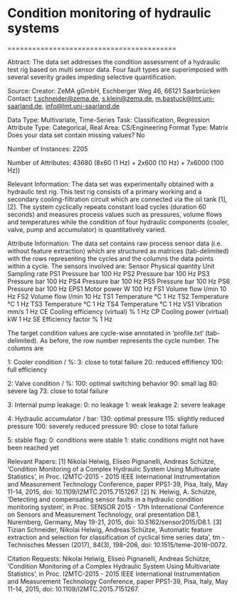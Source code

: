 # Condition monitoring of hydraulic systems
=========================================

Abtract: The data set addresses the condition assessment of a hydraulic test rig based on multi sensor data. Four fault types are superimposed with several severity grades impeding selective quantification.

Source:
Creator: ZeMA gGmbH, Eschberger Weg 46, 66121 Saarbrücken
Contact: t.schneider@zema.de, s.klein@zema.de, m.bastuck@lmt.uni-saarland.de, info@lmt.uni-saarland.de

Data Type: Multivariate, Time-Series
Task: Classification, Regression
Attribute Type: Categorical, Real
Area: CS/Engineering
Format Type: Matrix
Does your data set contain missing values? No

Number of Instances: 2205

Number of Attributes: 43680 (8x60 (1 Hz) + 2x600 (10 Hz) + 7x6000 (100 Hz))

Relevant Information:
The data set was experimentally obtained with a hydraulic test rig. This test rig consists of a primary working and a secondary cooling-filtration circuit which are connected via the oil tank [1], [2]. The system cyclically repeats constant load cycles (duration 60 seconds) and measures process values such as pressures, volume flows and temperatures while the condition of four hydraulic components (cooler, valve, pump and accumulator) is quantitatively varied. 

Attribute Information:
The data set contains raw process sensor data (i.e. without feature extraction) which are structured as matrices (tab-delimited) with the rows representing the cycles and the columns the data points within a cycle. The sensors involved are:
Sensor		Physical quantity		Unit		Sampling rate
PS1		Pressure			bar		100 Hz
PS2		Pressure			bar		100 Hz
PS3		Pressure			bar		100 Hz
PS4		Pressure			bar		100 Hz
PS5		Pressure			bar		100 Hz
PS6		Pressure			bar		100 Hz
EPS1		Motor power			W		100 Hz
FS1		Volume flow			l/min		10 Hz
FS2		Volume flow			l/min		10 Hz
TS1		Temperature			°C		1 Hz
TS2		Temperature			°C		1 Hz
TS3		Temperature			°C		1 Hz
TS4		Temperature			°C		1 Hz
VS1		Vibration			mm/s		1 Hz
CE		Cooling efficiency (virtual)	%		1 Hz
CP		Cooling power (virtual)		kW		1 Hz
SE		Efficiency factor		%		1 Hz

The target condition values are cycle-wise annotated in ‘profile.txt‘ (tab-delimited). As before, the row number represents the cycle number. The columns are

1: Cooler condition / %:
	3: close to total failure
	20: reduced effifiency
	100: full efficiency

2: Valve condition / %:
	100: optimal switching behavior
	90: small lag
	80: severe lag
	73: close to total failure

3: Internal pump leakage:
	0: no leakage
	1: weak leakage
	2: severe leakage

4: Hydraulic accumulator / bar:
	130: optimal pressure
	115: slightly reduced pressure
	100: severely reduced pressure
	90: close to total failure

5: stable flag:
	0: conditions were stable
	1: static conditions might not have been reached yet

Relevant Papers:
[1] Nikolai Helwig, Eliseo Pignanelli, Andreas Schütze, ‘Condition Monitoring of a Complex Hydraulic System Using Multivariate Statistics’, in Proc. I2MTC-2015 - 2015 IEEE International Instrumentation and Measurement Technology Conference, paper PPS1-39, Pisa, Italy, May 11-14, 2015, doi: 10.1109/I2MTC.2015.7151267.
[2] N. Helwig, A. Schütze, ‘Detecting and compensating sensor faults in a hydraulic condition monitoring system’, in Proc. SENSOR 2015 - 17th International Conference on Sensors and Measurement Technology, oral presentation D8.1, Nuremberg, Germany, May 19-21, 2015, doi: 10.5162/sensor2015/D8.1.
[3] Tizian Schneider, Nikolai Helwig, Andreas Schütze, ‘Automatic feature extraction and selection for classification of cyclical time series data’, tm - Technisches Messen (2017), 84(3), 198–206, doi: 10.1515/teme-2016-0072.

Citation Requests:
Nikolai Helwig, Eliseo Pignanelli, Andreas Schütze, ‘Condition Monitoring of a Complex Hydraulic System Using Multivariate Statistics’, in Proc. I2MTC-2015 - 2015 IEEE International Instrumentation and Measurement Technology Conference, paper PPS1-39, Pisa, Italy, May 11-14, 2015, doi: 10.1109/I2MTC.2015.7151267.
